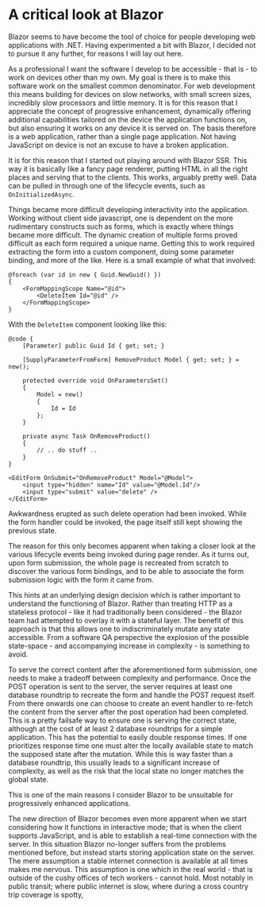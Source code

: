 A critical look at Blazor
================

Blazor seems to have become the tool of choice for people developing web applications with .NET. Having experimented a bit with Blazor, I decided not to pursue it any further, for reasons I will lay out here.

As a professional I want the software I develop to be accessible - that is - to work on devices other than my own. My goal is there is to make this software work on the smallest common denominator. For web development this means building for devices on slow networks, with small screen sizes, incredibly slow processors and little memory. It is for this reason that I appreciate the concept of progressive enhancement, dynamically offering additional capabilities tailored on the device the application functions on, but also ensuring it works on any device it is served on. The basis therefore is a web application, rather than a single page application. Not having JavaScript on device is not an excuse to have a broken application.

It is for this reason that I started out playing around with Blazor SSR. This way it is basically like a fancy page renderer, putting HTML in all the right places and serving that to the clients. This works, arguably pretty well. Data can be pulled in through one of the lifecycle events, such as `OnInitializedAsync`.

Things became more difficult developing interactivity into the application. Working without client side javascript, one is dependent on the more rudimentary constructs such as forms, which is exactly where things became more difficult. The dynamic creation of multiple forms proved difficult as each form required a unique name. Getting this to work required extracting the form into a custom component, doing some parameter binding, and more of the like. Here is a small example of what that involved:

```cshtml
@foreach (var id in new { Guid.NewGuid() })
{    
    <FormMappingScope Name="@id">
        <DeleteItem Id="@id" />
    </FormMappingScope>
}
```

With the `DeleteItem` component looking like this:

```cshtml
@code {
    [Parameter] public Guid Id { get; set; }

    [SupplyParameterFromForm] RemoveProduct Model { get; set; } = new();

    protected override void OnParametersSet()
    {
        Model = new()
        {
            Id = Id
        };
    }

    private async Task OnRemoveProduct()
    {
        // .. do stuff ..
    }
}

<EditForm OnSubmit="OnRemoveProduct" Model="@Model">
    <input type="hidden" name="Id" value="@Model.Id"/>
    <input type="submit" value="delete" />
</EditForm>
```

Awkwardness erupted as such delete operation had been invoked. While the form handler could be invoked, the page itself still kept showing the previous state.

The reason for this only becomes apparent when taking a closer look at the various lifecycle events being invoked during page render. As it turns out, upon form submission, the whole page is recreated from scratch to discover the various form bindings, and to be able to associate the form submission logic with the form it came from.

This hints at an underlying design decision which is rather important to understand the functioning of Blazor. Rather than treating HTTP as a stateless protocol - like it had traditionally been considered - the Blazor team had attempted to overlay it with a stateful layer. The benefit of this approach is that this allows one to indiscriminately mutate any state accessible. From a software QA perspective the explosion of the possible state-space - and accompanying increase in complexity - is something to avoid.

To serve the correct content after the aforementioned form submission, one needs to make a tradeoff between complexity and performance. Once the POST operation is sent to the server, the server requires at least one database roundtrip to recreate the form and handle the POST request itself. From there onwards one can choose to create an event handler to re-fetch the content from the server after the post operation had been completed. This is a pretty failsafe way to ensure one is serving the correct state, although at the cost of at least 2 database roundtrips for a simple application. This has the potential to easily double response times. If one prioritizes response time one must alter the locally available state to match the supposed state after the mutation. While this is way faster than a database roundtrip, this usually leads to a significant increase of complexity, as well as the risk that the local state no longer matches the global state.

This is one of the main reasons I consider Blazor to be unsuitable for progressively enhanced applications.


The new direction of Blazor becomes even more apparent when we start considering how it functions in interactive mode; that is when the client supports JavaScript, and is able to establish a real-time connection with the server. In this situation Blazor no-longer suffers from the problems mentioned before, but instead starts storing application state on the server. The mere assumption a stable internet connection is available at all times makes me nervous. This assumption is one which in the real world - that is outside of the cushy offices of tech workers - cannot hold. Most notably in public transit; where public internet is slow, where during a cross country trip coverage is spotty, 

